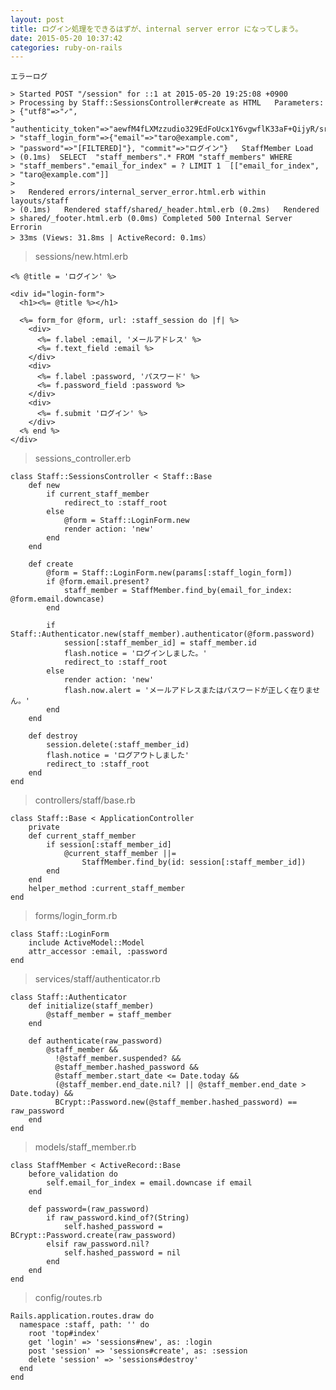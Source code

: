 ```yaml
---
layout: post
title: ログイン処理をできるはずが、internal server error になってしまう。
date: 2015-05-20 10:37:42
categories: ruby-on-rails
---
```

<!-- {% raw %} -->
<pre><code>エラーログ

&gt; Started POST "/session" for ::1 at 2015-05-20 19:25:08 +0900
&gt; Processing by Staff::SessionsController#create as HTML   Parameters:
&gt; {"utf8"=&gt;"✓",
&gt; "authenticity_token"=&gt;"aewfM4fLXMzzudio329EdFoUcx1Y6vgwflK33aF+QijyR/srw1C2aABiPAHfpF8j8gJY3ToCUcz56AijGaGB+Q==",
&gt; "staff_login_form"=&gt;{"email"=&gt;"taro@example.com",
&gt; "password"=&gt;"[FILTERED]"}, "commit"=&gt;"ログイン"}   StaffMember Load
&gt; (0.1ms)  SELECT  "staff_members".* FROM "staff_members" WHERE
&gt; "staff_members"."email_for_index" = ? LIMIT 1  [["email_for_index",
&gt; "taro@example.com"]]
&gt; 
&gt;   Rendered errors/internal_server_error.html.erb within layouts/staff
&gt; (0.1ms)   Rendered staff/shared/_header.html.erb (0.2ms)   Rendered
&gt; shared/_footer.html.erb (0.0ms) Completed 500 Internal Server Errorin
&gt; 33ms (Views: 31.8ms | ActiveRecord: 0.1ms）
</code></pre>

<blockquote>
  <p>sessions/new.html.erb</p>
</blockquote>

<pre><code>&lt;% @title = 'ログイン' %&gt;

&lt;div id="login-form"&gt;
  &lt;h1&gt;&lt;%= @title %&gt;&lt;/h1&gt;

  &lt;%= form_for @form, url: :staff_session do |f| %&gt;
    &lt;div&gt;
      &lt;%= f.label :email, 'メールアドレス' %&gt;
      &lt;%= f.text_field :email %&gt;
    &lt;/div&gt;
    &lt;div&gt;
      &lt;%= f.label :password, 'パスワード' %&gt;
      &lt;%= f.password_field :password %&gt;
    &lt;/div&gt;
    &lt;div&gt;
      &lt;%= f.submit 'ログイン' %&gt;
    &lt;/div&gt;
  &lt;% end %&gt;
&lt;/div&gt;
</code></pre>

<blockquote>
  <p>sessions_controller.erb</p>
</blockquote>

<pre><code>class Staff::SessionsController &lt; Staff::Base
    def new
        if current_staff_member
            redirect_to :staff_root
        else
            @form = Staff::LoginForm.new
            render action: 'new'
        end
    end

    def create
        @form = Staff::LoginForm.new(params[:staff_login_form])
        if @form.email.present?
            staff_member = StaffMember.find_by(email_for_index: @form.email.downcase)
        end

        if Staff::Authenticator.new(staff_member).authenticator(@form.password)
            session[:staff_member_id] = staff_member.id
            flash.notice = 'ログインしました。'
            redirect_to :staff_root
        else
            render action: 'new'
            flash.now.alert = 'メールアドレスまたはパスワードが正しく在りません。'
        end
    end

    def destroy
        session.delete(:staff_member_id)
        flash.notice = 'ログアウトしました'
        redirect_to :staff_root
    end
end
</code></pre>

<blockquote>
  <p>controllers/staff/base.rb</p>
</blockquote>

<pre><code>class Staff::Base &lt; ApplicationController
    private
    def current_staff_member
        if session[:staff_member_id]
            @current_staff_member ||=
                StaffMember.find_by(id: session[:staff_member_id])
        end
    end
    helper_method :current_staff_member
end
</code></pre>

<blockquote>
  <p>forms/login_form.rb</p>
</blockquote>

<pre><code>class Staff::LoginForm
    include ActiveModel::Model
    attr_accessor :email, :password
end
</code></pre>

<blockquote>
  <p>services/staff/authenticator.rb</p>
</blockquote>

<pre><code>class Staff::Authenticator
    def initialize(staff_member)
        @staff_member = staff_member
    end

    def authenticate(raw_password)
        @staff_member &amp;&amp;
          !@staff_member.suspended? &amp;&amp;
          @staff_member.hashed_password &amp;&amp;
          @staff_member.start_date &lt;= Date.today &amp;&amp;
          (@staff_member.end_date.nil? || @staff_member.end_date &gt; Date.today) &amp;&amp;
          BCrypt::Password.new(@staff_member.hashed_password) == raw_password
    end
end
</code></pre>

<blockquote>
  <p>models/staff_member.rb</p>
</blockquote>

<pre><code>class StaffMember &lt; ActiveRecord::Base
    before_validation do
        self.email_for_index = email.downcase if email
    end

    def password=(raw_password)
        if raw_password.kind_of?(String)
            self.hashed_password = BCrypt::Password.create(raw_password)
        elsif raw_password.nil?
            self.hashed_password = nil
        end
    end
end
</code></pre>

<blockquote>
  <p>config/routes.rb</p>
</blockquote>

<pre><code>Rails.application.routes.draw do
  namespace :staff, path: '' do
    root 'top#index'
    get 'login' =&gt; 'sessions#new', as: :login
    post 'session' =&gt; 'sessions#create', as: :session
    delete 'session' =&gt; 'sessions#destroy'
  end
end
</code></pre>
<!-- {% endraw %} -->
